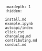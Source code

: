 ```{include} ../README.md
```

```{toctree}
:maxdepth: 1
:hidden:

install.md
example.ipynb
autoapi/index
click.rst
changelog.md
contributing.md
conduct.md
```